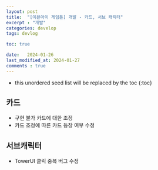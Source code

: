 ```yaml
---
layout: post
title:  "[이븐아이 게임톤] 개발 - 카드, 서브 캐릭터"
excerpt : "개발"
categories: develop
tags: devlog

toc: true

date:   2024-01-26
last_modified_at: 2024-01-27
comments : true
---
```


* this unordered seed list will be replaced by the toc
{:toc}  


## 카드
- 구현 불가 카드에 대한 조정
- 카드 조정에 따른 카드 등장 여부 수정

## 서브캐릭터
- TowerUI 클릭 중복 버그 수정